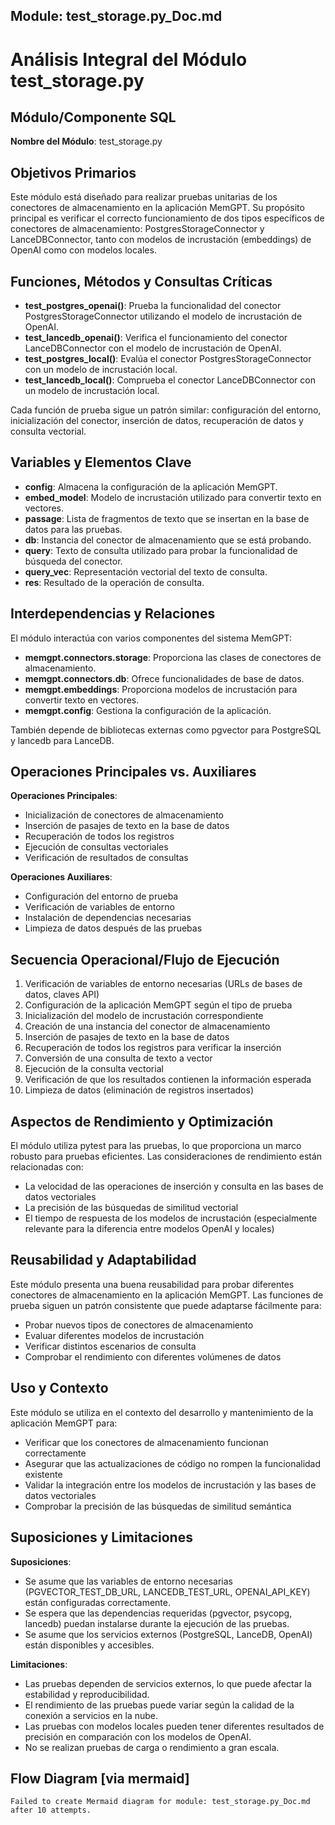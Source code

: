 ## Module: test_storage.py_Doc.md

# Análisis Integral del Módulo test_storage.py

## Módulo/Componente SQL
**Nombre del Módulo**: test_storage.py

## Objetivos Primarios
Este módulo está diseñado para realizar pruebas unitarias de los conectores de almacenamiento en la aplicación MemGPT. Su propósito principal es verificar el correcto funcionamiento de dos tipos específicos de conectores de almacenamiento: PostgresStorageConnector y LanceDBConnector, tanto con modelos de incrustación (embeddings) de OpenAI como con modelos locales.

## Funciones, Métodos y Consultas Críticas
- **test_postgres_openai()**: Prueba la funcionalidad del conector PostgresStorageConnector utilizando el modelo de incrustación de OpenAI.
- **test_lancedb_openai()**: Verifica el funcionamiento del conector LanceDBConnector con el modelo de incrustación de OpenAI.
- **test_postgres_local()**: Evalúa el conector PostgresStorageConnector con un modelo de incrustación local.
- **test_lancedb_local()**: Comprueba el conector LanceDBConnector con un modelo de incrustación local.

Cada función de prueba sigue un patrón similar: configuración del entorno, inicialización del conector, inserción de datos, recuperación de datos y consulta vectorial.

## Variables y Elementos Clave
- **config**: Almacena la configuración de la aplicación MemGPT.
- **embed_model**: Modelo de incrustación utilizado para convertir texto en vectores.
- **passage**: Lista de fragmentos de texto que se insertan en la base de datos para las pruebas.
- **db**: Instancia del conector de almacenamiento que se está probando.
- **query**: Texto de consulta utilizado para probar la funcionalidad de búsqueda del conector.
- **query_vec**: Representación vectorial del texto de consulta.
- **res**: Resultado de la operación de consulta.

## Interdependencias y Relaciones
El módulo interactúa con varios componentes del sistema MemGPT:
- **memgpt.connectors.storage**: Proporciona las clases de conectores de almacenamiento.
- **memgpt.connectors.db**: Ofrece funcionalidades de base de datos.
- **memgpt.embeddings**: Proporciona modelos de incrustación para convertir texto en vectores.
- **memgpt.config**: Gestiona la configuración de la aplicación.

También depende de bibliotecas externas como pgvector para PostgreSQL y lancedb para LanceDB.

## Operaciones Principales vs. Auxiliares
**Operaciones Principales**:
- Inicialización de conectores de almacenamiento
- Inserción de pasajes de texto en la base de datos
- Recuperación de todos los registros
- Ejecución de consultas vectoriales
- Verificación de resultados de consultas

**Operaciones Auxiliares**:
- Configuración del entorno de prueba
- Verificación de variables de entorno
- Instalación de dependencias necesarias
- Limpieza de datos después de las pruebas

## Secuencia Operacional/Flujo de Ejecución
1. Verificación de variables de entorno necesarias (URLs de bases de datos, claves API)
2. Configuración de la aplicación MemGPT según el tipo de prueba
3. Inicialización del modelo de incrustación correspondiente
4. Creación de una instancia del conector de almacenamiento
5. Inserción de pasajes de texto en la base de datos
6. Recuperación de todos los registros para verificar la inserción
7. Conversión de una consulta de texto a vector
8. Ejecución de la consulta vectorial
9. Verificación de que los resultados contienen la información esperada
10. Limpieza de datos (eliminación de registros insertados)

## Aspectos de Rendimiento y Optimización
El módulo utiliza pytest para las pruebas, lo que proporciona un marco robusto para pruebas eficientes. Las consideraciones de rendimiento están relacionadas con:
- La velocidad de las operaciones de inserción y consulta en las bases de datos vectoriales
- La precisión de las búsquedas de similitud vectorial
- El tiempo de respuesta de los modelos de incrustación (especialmente relevante para la diferencia entre modelos OpenAI y locales)

## Reusabilidad y Adaptabilidad
Este módulo presenta una buena reusabilidad para probar diferentes conectores de almacenamiento en la aplicación MemGPT. Las funciones de prueba siguen un patrón consistente que puede adaptarse fácilmente para:
- Probar nuevos tipos de conectores de almacenamiento
- Evaluar diferentes modelos de incrustación
- Verificar distintos escenarios de consulta
- Comprobar el rendimiento con diferentes volúmenes de datos

## Uso y Contexto
Este módulo se utiliza en el contexto del desarrollo y mantenimiento de la aplicación MemGPT para:
- Verificar que los conectores de almacenamiento funcionan correctamente
- Asegurar que las actualizaciones de código no rompen la funcionalidad existente
- Validar la integración entre los modelos de incrustación y las bases de datos vectoriales
- Comprobar la precisión de las búsquedas de similitud semántica

## Suposiciones y Limitaciones
**Suposiciones**:
- Se asume que las variables de entorno necesarias (PGVECTOR_TEST_DB_URL, LANCEDB_TEST_URL, OPENAI_API_KEY) están configuradas correctamente.
- Se espera que las dependencias requeridas (pgvector, psycopg, lancedb) puedan instalarse durante la ejecución de las pruebas.
- Se asume que los servicios externos (PostgreSQL, LanceDB, OpenAI) están disponibles y accesibles.

**Limitaciones**:
- Las pruebas dependen de servicios externos, lo que puede afectar la estabilidad y reproducibilidad.
- El rendimiento de las pruebas puede variar según la calidad de la conexión a servicios en la nube.
- Las pruebas con modelos locales pueden tener diferentes resultados de precisión en comparación con los modelos de OpenAI.
- No se realizan pruebas de carga o rendimiento a gran escala.
## Flow Diagram [via mermaid]
```mermaid
Failed to create Mermaid diagram for module: test_storage.py_Doc.md after 10 attempts.
```
